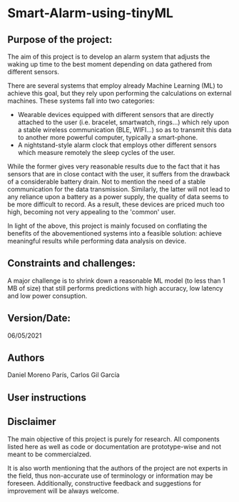 # Smart-Alarm-using-tinyML

## Purpose of the project:
The aim of this project is to develop an alarm system that adjusts the waking up time to the best moment depending on data gathered from different sensors.

There are several systems that employ already Machine Learning (ML) to achieve this goal, but they rely upon performing the calculations on external machines. These systems fall into two categories:

- Wearable devices equipped with different sensors that are directly attached to the user (i.e. bracelet, smartwatch, rings...) which rely upon a stable wireless communication (BLE, WIFI...) so as to transmit this data to another more powerful computer, typically a smart-phone.
- A nightstand-style alarm clock that employs other different sensors which measure remotely the sleep cycles of the user.

While the former gives very reasonable results due to the fact that it has sensors that are in close contact with the user, it suffers from the drawback of a considerable battery drain. Not to mention the need of a stable communication for the data transmission. 
Similarly, the latter will not lead to any reliance upon a battery as a power supply, the quality of data seems to be more difficult to record. As a result, these devices are priced much too high, becoming not very appealing to the 'common' user.

In light of the above, this project is mainly focused on conflating the benefits of the abovementioned systems into a feasible solution: achieve meaningful results while performing data analysis on device. 


## Constraints and challenges: 

A major challenge is to shrink down a reasonable ML model (to less than 1 MB of size) that still performs predictions with high accuracy, low latency and low power consuption.



## Version/Date: 

06/05/2021	


## Authors

Daniel Moreno París, Carlos Gil García


## User instructions



## Disclaimer

The main objective of this project is purely for research. All components listed here as well as code or documentation are prototype-wise and not meant to be commercialzed.

It is also worth mentioning that the authors of the project are not experts in the field, thus non-accurate use of terminology or information may be foreseen. Additionally, constructive feedback and suggestions for improvement will be always welcome.


